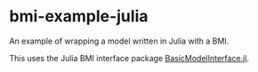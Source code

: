 # bmi-example-julia

An example of wrapping a model written in Julia with a BMI.

This uses the Julia BMI interface package [BasicModelInterface.jl](https://github.com/Deltares/BasicModelInterface.jl).
